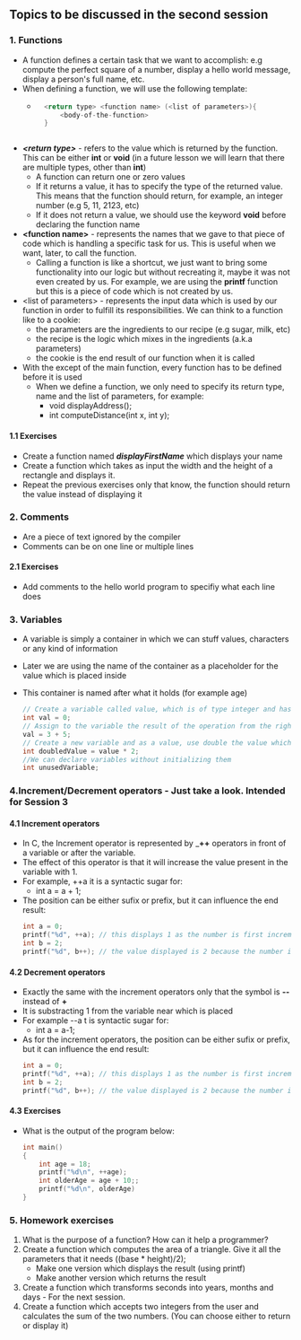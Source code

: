 ## Topics to be discussed in the second session

### 1. Functions
- A function defines a certain task that we want to accomplish: e.g compute the perfect square of a number, display a hello world message, display a person's full name, etc.
- When defining a function, we will use the following template:
    - ```c
        <return type> <function name> (<list of parameters>){
            <body-of-the-function>
        }
    ```
    
- ***\<return type\>***  - refers to the value which is returned by the function. This can be either **int** or **void** (in a future lesson we will learn that there are multiple types, other than **int**) 
    - A function can return one or zero values
    - If it returns a value, it has to  specify the type of the returned value. This means that the function should return, for example, an integer number (e.g 5, 11, 2123, etc)
    - If it does not return a value, we should use the keyword **void** before declaring the function name
- __\<function name\>__ - represents the names that we gave to that piece of code which is handling a specific task for us. This is useful when we want, later, to call the function. 
    - Calling a function is like a shortcut, we just want to bring some functionality into our logic but without recreating it, maybe it was not even created by us. For example, we are using the **printf** function but this is a piece of code which is not created by us.
- \<list of parameters\> - represents the input data which is used by our function in order to fulfill its responsibilities. We can think to a function like to a cookie:
    - the parameters are the ingredients to our recipe (e.g sugar, milk, etc)
    - the recipe is the logic which mixes in the ingredients (a.k.a parameters)
    - the cookie is the end result of our function when it is called
- With the except of the main function, every function has to be defined before it is used
    - When we define a function, we only need to specify its return type, name and the list of parameters, for example:
        - void displayAddress();
        - int computeDistance(int x, int y);


#### 1.1 Exercises
- Create a function named ***displayFirstName*** which displays  your name
- Create a function which takes as input the width and the height of a rectangle and displays it.
- Repeat the previous exercises only that know, the function should return the value instead of displaying it

### 2. Comments
- Are a piece of text ignored by the compiler
- Comments can be on one line or multiple lines

#### 2.1 Exercises
- Add comments to the hello world program to specifiy what each line does

###  3. Variables
- A variable is simply a container in which we can stuff values, characters or any kind of information
- Later we are using the name of the container as a placeholder for the value which is placed inside
- This container is named after what it holds (for example age)

    ```c
    // Create a variable called value, which is of type integer and has the value 0
    int val = 0;
    // Assign to the variable the result of the operation from the right hand side
    val = 3 + 5;
    // Create a new variable and as a value, use double the value which is hold in the val variable
    int doubledValue = value * 2;
    //We can declare variables without initializing them
    int unusedVariable;
    ```
### 4.Increment/Decrement operators - Just take a look. Intended for Session 3

#### 4.1 Increment operators
- In C, the Increment operator is represented by ___++__ operators in front of a variable or after the variable.
- The effect of this operator is that it will increase the value present in the variable with 1.
- For example, ++a it is a syntactic sugar for:
    - int a = a + 1;
- The position can be either sufix or prefix, but it can influence the end result:
    ```c
    int a = 0;
    printf("%d", ++a); // this displays 1 as the number is first incremented and afterwards displayed
    int b = 2;
    printf("%d", b++); // the value displayed is 2 because the number is first displayed and afterwards incremented. This means the when the b variable will be used for the next time, it will have a value of 3.
    ```

#### 4.2 Decrement operators
- Exactly the same with the increment operators only that the symbol is __--__ instead of __+__
- It is substracting 1 from the variable near which is placed
- For example --a t is syntactic sugar for:
    - int a = a-1;
- As for the increment operators, the position can be either sufix or prefix, but it can influence the end result:
    ```c
    int a = 0;
    printf("%d", ++a); // this displays 1 as the number is first incremented and afterwards displayed
    int b = 2;
    printf("%d", b++); // the value displayed is 2 because the number is first displayed and afterwards incremented. This means the when the b variable will be used for the next time, it will have a value of 3.
    ```
#### 4.3 Exercises
- What is the output of the program below:
    ```c
    int main()
    {
        int age = 18;
        printf("%d\n", ++age);
        int olderAge = age + 10;;
        printf("%d\n", olderAge)
    }
    ```


### 5. Homework exercises
1. What is the purpose of a function? How can it help a programmer?
2. Create a function which computes the area of a triangle. Give it all the parameters that it needs ((base * height)/2);
    - Make one version which displays the result (using printf)
    - Make another version which returns the result
3. Create a function which transforms seconds into years, months and days - For the next session.
4. Create a function which accepts two integers from the user and calculates the sum of the two numbers. (You can choose either to return or display it)